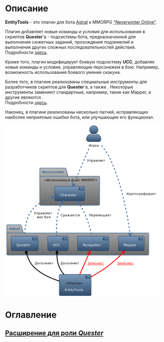# **Описание**
**EntityTools** - это плагин для бота [Astral](https://www.neverwinter-bot.com/forums/index.php) к MMORPG ["Neverwinter Online"](https://www.arcgames.com/en/games/neverwinter/news).


Плагин добавляет новые команды и условия для использования в скриптов **Quester**'a - подсистемы бота, предназначенной для выполнения сюжетных заданий, прохождения подземелий и выполнения других сложных последовательностей действий. <br/>
Подробности [*здесь*](Quester/EntityTools-QuesterExtensions-RU.md).

Кроме того, плагин модифицирует боевую подсистему **UCC**, добавляя новые команды и условия, управляющие персонажем в бою. Например, возможность использования боевого умения скакуна.

Более того, в плагине реализованы специальные инструменты для разработчиков скриптов для **Quester**'а, а также . Некоторые инструменты заменяют стандартные, например, такие как Mapper, а другие являются .<br/>
Подробности [*здесь*]().

Наконец, в плагине реализованы несколько патчей, исправляющих наиболее неприятные ошибки бота, или улучшающие его функционал.

![Диаграмма контекста](General/diagrams/ET-Context-RU.png)

# Оглавление
## **[Расширение для роли *Quester*](Quester/EntityTools-QuesterExtensions-RU.md)**

<!--

# **Расширение для роли [*Quester*](./General/Glossary-RU.md#ref-Quester)**

## **Команды**
1. [MoveToEntity](Quester/Actions/MoveToEntity-RU.md)
2. [InteractEntities](Quester/Actions/InteractEntities-RU.md)
3. [MoveToTeammate](Quester/Actions/MoveToTeammate-RU.md)
4. [PickUpMissionExt](Quester/Actions/PickUpMissionExt-RU.md)
5. [TurnInMissionExt](Quester/Actions/TurnInMissionExt-RU.md)
6. [AddIgnoredFoes](Quester/Actions/AddIgnoredFoes-RU.md)
7. [RemoveIgnoredFoes](Quester/Actions/RemoveIgnoredFoes-RU.md)
8. [ChangeInstanceToLeader](Quester/Actions/ChangeInstanceToLeader-RU.md)

---

## **Условия**
1. [EntityCount](Quester/Conditions/EntityCount-RU.md)
2. [EntityProperty](Quester/Conditions/EntityProperty-RU.md)
3. [TeamMemberCount](Quester/Conditions/TeamMemberCount-RU.md)
4. [TeamLeaderMapInstance](Quester/Conditions/TeamLeaderMapInstance-RU.md)
5. [CheckShard](Quester/Conditions/CheckShard-RU.md)
6. [IsInCustomRegionSet](Quester/Conditions/IsInCustomRegionSet-RU.md)

-->
<!-- 
1. InsertInsignia
2.   ChangePluginSettings

***

# **Расширение для боевой подсистемы [*UCC*](./General/Glossary-RU.md#ref-UCC)**

## **Команды UCC**
1. ApproachEntity
2. ChangeTarget
3. DodgeFromEntity
4. ExecuteSpecificPower
5. SpecializedUCCAction
6. UseItemSpecial

## **Условия UCC**
1. UCCEntityCheck
2. UCCTargetMatchEntity
3. UCCCheckTimer
4. UCCConditionPack
5. UCCGameUICheck
6. UCCGenericCondition
7. UCCQuesterCheck
-->